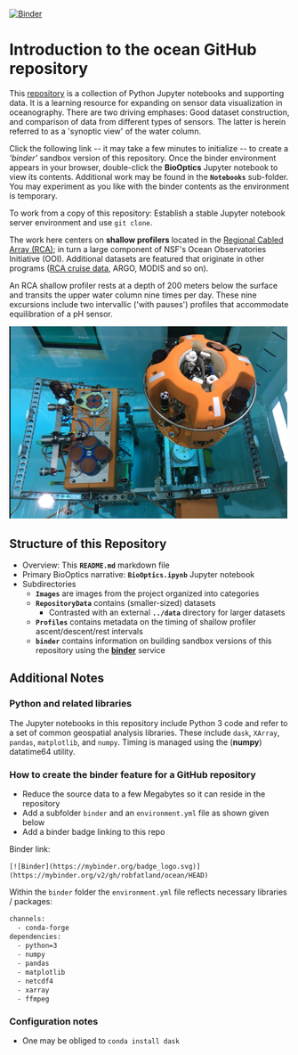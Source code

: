 [![Binder](https://mybinder.org/badge_logo.svg)](https://mybinder.org/v2/gh/robfatland/ocean.git/HEAD)


# Introduction to the **ocean** GitHub repository

This [repository](https://github.com/robfatland/ocean) is a collection of Python Jupyter notebooks and supporting data. 
It is a learning resource for expanding on sensor data visualization in oceanography. There are two
driving emphases: Good dataset construction, and comparison of data from different types of sensors.
The latter is herein referred to as a 'synoptic view' of the water column.


Click the following link -- it may take a few minutes to initialize -- to create a *'binder'* sandbox version
of this repository. Once the binder environment appears in your browser, double-click
the **BioOptics** Jupyter notebook to view its contents. Additional work may be found in the **`Notebooks`** sub-folder.
You may experiment as you like with the binder contents as the environment is temporary.


To work from a copy of this repository: Establish a stable Jupyter notebook server environment 
and use `git clone`. 


The work here centers on **shallow profilers** located in the
[Regional Cabled Array (RCA)](https://interactiveoceans.washington.edu); 
in turn a large component of NSF's Ocean Observatories Initiative (OOI). 
Additional datasets are featured that originate in other programs 
([RCA cruise data](https://alfresco.oceanobservatories.org/), 
ARGO, 
MODIS and so on).


An RCA shallow profiler rests at a depth of 200 meters below the surface and transits the upper 
water column nine times per day. These nine excursions include two 
intervallic ('with pauses') profiles that accommodate equilibration of a pH sensor. 


<img src="https://github.com/robfatland/ocean/blob/main/Images/rca/shallow%20profiler%20platform%202%20OSB%20pool.png" alt="drawing" width="500"/>



## Structure of this Repository

- Overview: This **`README.md`** markdown file
- Primary BioOptics narrative: **`BioOptics.ipynb`** Jupyter notebook
- Subdirectories
    - **`Images`** are images from the project organized into categories
    - **`RepositoryData`** contains (smaller-sized) datasets
        - Contrasted with an external **`../data`** directory for larger datasets
    - **`Profiles`** contains metadata on the timing of shallow profiler ascent/descent/rest intervals
    - **`binder`** contains information on building sandbox versions of this repository using the [**binder**](https://mybinder.org) service


## Additional Notes


### Python and related libraries


The Jupyter notebooks in this repository include Python 3 code and refer to a set of common geospatial analysis libraries. These include
`dask`, `XArray`, `pandas`, `matplotlib`, and `numpy`. Timing is managed using the (**numpy**) datatime64 utility.



### How to create the binder feature for a GitHub repository


- Reduce the source data to a few Megabytes so it can reside in the repository
- Add a subfolder `binder` and an `environment.yml` file as shown given below
- Add a binder badge linking to this repo

Binder link: 

```
[![Binder](https://mybinder.org/badge_logo.svg)](https://mybinder.org/v2/gh/robfatland/ocean/HEAD)
```


Within the `binder` folder the `environment.yml` file reflects necessary libraries / packages: 


```
channels:
  - conda-forge
dependencies:
  - python=3
  - numpy
  - pandas
  - matplotlib
  - netcdf4
  - xarray
  - ffmpeg
```


### Configuration notes

* One may be obliged to `conda install dask`

